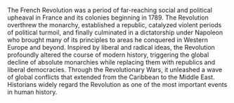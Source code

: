<!--
title:       French Revolution
subtitle:    5 May 1789 – 9 November 1799
from:        1789
to:          1799 
short:       The French Revolution was a period of far-reaching social and political upheaval in France and its colonies beginning in 1789.
imageUrl:    
wikiUrl:     https://en.wikipedia.org/wiki/French_Revolution
-->


The French Revolution was a period of far-reaching social and political upheaval in France and its colonies beginning in 1789. The Revolution overthrew the monarchy, established a republic, catalyzed violent periods of political turmoil, and finally culminated in a dictatorship under Napoleon who brought many of its principles to areas he conquered in Western Europe and beyond. Inspired by liberal and radical ideas, the Revolution profoundly altered the course of modern history, triggering the global decline of absolute monarchies while replacing them with republics and liberal democracies. Through the Revolutionary Wars, it unleashed a wave of global conflicts that extended from the Caribbean to the Middle East. Historians widely regard the Revolution as one of the most important events in human history.